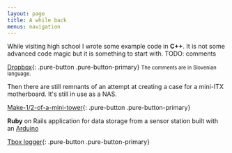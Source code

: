 ```yaml
---
layout: page
title: A while back
menus: navigation
---
```


While visiting high school I wrote some example code in **C++**. It is not some advanced code magic but it is something to start with.
TODO: comments

[Dropbox](https://www.dropbox.com/sh/svuf4z4f4mn57d6/AAARBuX27VPunWPlDJYeCcyQa?dl=0){: .pure-button .pure-button-primary}
<small>The comments are in Slovenian language.</small>

Then there are still remnants of an attempt at creating a case for a mini-ITX motherboard. It's still in use as a NAS.

[Make-1/2-of-a-mini-tower](/files/pc_plate.pdf){: .pure-button .pure-button-primary}


**Ruby** on Rails application for data storage from a sensor station built with an [Arduino](https://arduino.cc)

[Tbox logger](https://bitbucket.org/tristan_/tbox){: .pure-button .pure-button-primary}
